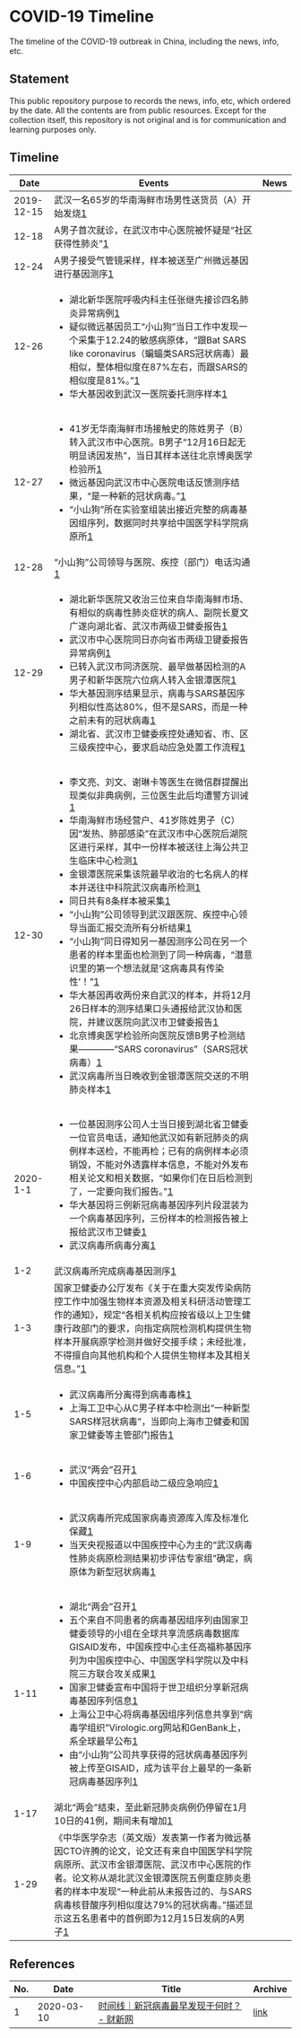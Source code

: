 # COVID-19 Timeline
The timeline of the COVID-19 outbreak in China, including the news, info, etc.

## Statement
This public repository purpose to records the news, info, etc, which ordered by the date. All the contents are from public resources. Except for the collection itself, this repository is not original and is for communication and learning purposes only.

## Timeline

Date | Events | News
--- | --- | ---
2019-12-15 | 武汉一名65岁的华南海鲜市场男性送货员（A）开始发烧[1] |
12-18 | A男子首次就诊，在武汉市中心医院被怀疑是“社区获得性肺炎”[1] |
12-24 | A男子接受气管镜采样，样本被送至广州微远基因进行基因测序[1] |
12-26 | <ul><li>湖北新华医院呼吸内科主任张继先接诊四名肺炎异常病例[1]</li><li>疑似微远基因员工“小山狗”当日工作中发现一个采集于12.24的敏感病原体，“跟Bat SARS like coronavirus（蝙蝠类SARS冠状病毒）最相似，整体相似度在87%左右，而跟SARS的相似度是81%。”[1]</li><li>华大基因收到武汉一医院委托测序样本[1]</li></ul> |
12-27 | <ul><li>41岁无华南海鲜市场接触史的陈姓男子（B）转入武汉市中心医院。B男子“12月16日起无明显诱因发热”，当日其样本送往北京博奥医学检验所[1]</li><li>微远基因向武汉市中心医院电话反馈测序结果，“是一种新的冠状病毒。”[1]</li><li>“小山狗”所在实验室组装出接近完整的病毒基因组序列，数据同时共享给中国医学科学院病原所[1]</li></ul> |
12-28 | “小山狗”公司领导与医院、疾控（部门）电话沟通[1] |
12-29 | <ul><li>湖北新华医院又收治三位来自华南海鲜市场、有相似的病毒性肺炎症状的病人、副院长夏文广遂向湖北省、武汉市两级卫健委报告[1]</li><li>武汉市中心医院同日亦向省市两级卫键委报告异常病例[1]</li><li>已转入武汉市同济医院、最早做基因检测的A男子和新华医院六位病人转入金银潭医院[1]</li><li>华大基因测序结果显示，病毒与SARS基因序列相似性高达80%，但不是SARS，而是一种之前未有的冠状病毒[1]</li><li>湖北省、武汉市卫健委疾控处通知省、市、区三级疾控中心，要求启动应急处置工作流程[1]</li></ul> |
12-30 | <ul><li>李文亮、刘文、谢琳卡等医生在微信群提醒出现类似非典病例，三位医生此后均遭警方训诫[1]</li><li>华南海鲜市场经营户、41岁陈姓男子（C）因“发热、肺部感染”在武汉市中心医院后湖院区进行采样，其中一份样本被送往上海公共卫生临床中心检测[1]</li><li>金银潭医院采集该院最早收治的七名病人的样本并送往中科院武汉病毒所检测[1]</li><li>同日共有8条样本被采集[1]</li><li>“小山狗”公司领导到武汉跟医院、疾控中心领导当面汇报交流所有分析结果[1]</li><li>“小山狗”同日得知另一基因测序公司在另一个患者的样本里面也检测到了同一种病毒，“潜意识里的第一个想法就是‘这病毒具有传染性’！”[1]</li><li>华大基因再收两份来自武汉的样本，并将12月26日样本的测序结果口头通报给武汉协和医院，并建议医院向武汉市卫健委报告[1]</li><li>北京博奥医学检验所向医院反馈B男子检测结果————“SARS coronavirus”（SARS冠状病毒）[1]</li><li>武汉病毒所当日晚收到金银潭医院交送的不明肺炎样本[1]</li></ul> |
2020-1-1 | <ul><li>一位基因测序公司人士当日接到湖北省卫健委一位官员电话，通知他武汉如有新冠肺炎的病例样本送检，不能再检；已有的病例样本必须销毁，不能对外透露样本信息，不能对外发布相关论文和相关数据，“如果你们在日后检测到了，一定要向我们报告。”[1]</li><li>华大基因将三例新冠病毒基因序列片段混装为一个病毒基因序列，三份样本的检测报告被上报给武汉市卫健委[1]</li><li>武汉病毒所病毒分离[1]</li></ul>
1-2 | 武汉病毒所完成病毒基因测序[1] | 
1-3 | 国家卫健委办公厅发布《关于在重大突发传染病防控工作中加强生物样本资源及相关科研活动管理工作的通知》，规定“各相关机构应按省级以上卫生健康行政部门的要求，向指定病院检测机构提供生物样本开展病原学检测并做好交接手续；未经批准，不得擅自向其他机构和个人提供生物样本及其相关信息。”[1] |
1-5 | <ul><li>武汉病毒所分离得到病毒毒株[1]</li><li>上海工卫中心从C男子样本中检测出“一种新型SARS样冠状病毒”，当即向上海市卫健委和国家卫健委等主管部门报告[1]</li></ul> |
1-6 | <ul><li>武汉“两会”召开[1]</li><li>中国疾控中心内部启动二级应急响应[1]</li></ul> |
1-9 | <ul><li>武汉病毒所完成国家病毒资源库入库及标准化保藏[1]</li><li>当天央视报道以中国疾控中心为主的“武汉病毒性肺炎病原检测结果初步评估专家组”确定，病原体为新型冠状病毒[1]</li></ul> |
1-11 | <ul><li>湖北“两会”召开[1]</li><li>五个来自不同患者的病毒基因组序列由国家卫健委领导的小组在全球共享流感病毒数据库GISAID发布，中国疾控中心主任高福称基因序列为中国疾控中心、中国医学科学院以及中科院三方联合攻关成果[1]</li><li>国家卫健委宣布中国将于世卫组织分享新冠病毒基因序列信息[1]</li><li>上海公卫中心将病毒基因组序列信息共享到“病毒学组织”Virologic.org网站和GenBank上，系全球最早公布[1]</li><li>由“小山狗”公司共享获得的冠状病毒基因序列被上传至GISAID，成为该平台上最早的一条新冠病毒基因序列[1]</li></ul> |
1-17 | 湖北“两会”结束，至此新冠肺炎病例仍停留在1月10日的41例，期间未有增加[1] |
1-29 | 《中华医学杂志（英文版）发表第一作者为微远基因CTO许腾的论文，论文还有来自中国医学科学院病原所、武汉市金银潭医院、武汉市中心医院的作者。论文称从湖北武汉金银潭医院五例重症肺炎患者的样本中发现“一种此前从未报告过的、与SARS病毒核苷酸序列相似度达79%的冠状病毒。”描述显示这五名患者中的首例即为12月15日发病的A男子[1] |

## References

No. | Date | Title | Archive
--- | --- | --- | ---
1 | 2020-03-10 | [时间线｜新冠病毒最早发现于何时？ - 财新网][1] | [link](http://archive.is/wip/yZ5hz)

[1]: http://datanews.caixin.com/2020-03-10/101526556.html